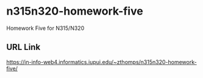 # n315n320-homework-five
 Homework Five for N315/N320

## URL Link
https://in-info-web4.informatics.iupui.edu/~zthomps/n315n320-homework-five/
